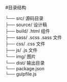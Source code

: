 #目录结构

└── src/            源码目录  
  ├── source/       设计稿  
  ├── build/        .html 组件  
  ├── sass/         .scss .sass 文件  
  ├── css/          .css 文件  
  ├── js/           .js 文件  
  └── img/          图片  
└── dist/           输出目录  
└── package.json  
└── gulpfile.js  
